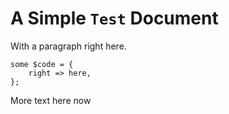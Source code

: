 # A Simple `Test` Document

With a paragraph
right here.

    some $code = {
        right => here,
    };

More text here now
